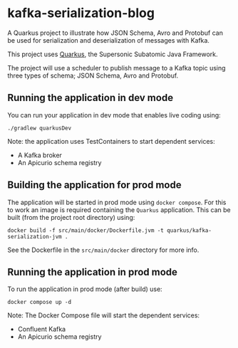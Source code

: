 # kafka-serialization-blog

A Quarkus project to illustrate how JSON Schema, Avro and Protobuf can be used for serialization and deserialization of
messages with Kafka.

This project uses [Quarkus](https://quarkus.io/), the Supersonic Subatomic Java Framework.

The project will use a scheduler to publish message to a Kafka topic using three types of schema; JSON Schema, Avro and
Protobuf.

## Running the application in dev mode

You can run your application in dev mode that enables live coding using:

```shell script
./gradlew quarkusDev
```

Note: the application uses TestContainers to start dependent services:
* A Kafka broker
* An Apicurio schema registry

## Building the application for prod mode

The application will be started in prod mode using `docker compose`. For this to work an image
is required containing the `Quarkus` application. This can be built (from the project root directory) using:

```shell script
docker build -f src/main/docker/Dockerfile.jvm -t quarkus/kafka-serialization-jvm . 
```

See the Dockerfile in the `src/main/docker` directory for more info.

## Running the application in prod mode

To run the application in prod mode (after build) use:

```shell script
docker compose up -d
```

Note: The Docker Compose file will start the dependent services:
* Confluent Kafka
* An Apicurio schema registry
